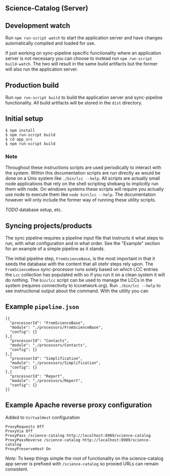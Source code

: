 ## Science-Catalog (Server)

## Development watch

Run `npm run-script watch` to start the application server and have changes automatically compiled and loaded for use.

If just working on sync-pipeline specific functionality where an application server is not necessary you can choose to instead run `npm run-script build-watch`.  The two will result in the same build artifacts but the former will also run the application server.

## Production build

Run `npm run-script build` to build the application server and sync-pipeline functionality.  All build artifacts will be stored in the `dist` directory.

## Initial setup

```
$ npm install
$ npm run-script build
$ cd app_src
$ npm run-script build
```

### Note

Throughout these instructions scripts are used periodically to interact with the system.  Within this documentation scripts are run directly as would be done on a Unix system like `./bin/lcc --help`.  All scripts are actually small node applications that rely on the shell scripting shebang to implicitly run them with node.  On windows systems these scripts will require you actually use node to execute them like `node bin\lcc --help`.  The documentation however will only include the former way of running these utility scripts.

_TODO_ database setup, etc.

## Syncing projects/products

The sync pipeline requires a pipeline input file that instructs it what steps to run, with what configuration and in what order.  See the "Example" section for an example of a simple pipeline as it stands.

The initial pipeline step, `FromScienceBase`, is the most important in that it seeds the database with the content that all otehr steps rely upon.  The `FromScienceBase` sync-processor runs solely based on which LCC entries the `Lcc` collection has populated with so if you run it on a clean system it will do nothing.  The `bin/lcc` script can be used to manage the LCCs in the system (requires connectivity to lccnetwork.org).  Run `./bin/lcc --help` to see instructional output about the command.  With the utility you can

## Example `pipeline.json`

```
[{
  "processorId": "FromScienceBase",
  "module": "./processors/FromScienceBase",
  "config": {}
},{
  "processorId": "Contacts",
  "module": "./processors/Contacts",
  "config": {}
},{
  "processorId": "Simplification",
  "module": "./processors/Simplification",
  "config": {}
},{
  "processorId": "Report",
  "module": "./processors/Report",
  "config": {}
}]
```

## Example Apache reverse proxy configuration

Added to `VirtualHost` configuration

```
ProxyRequests Off
ProxyVia Off
ProxyPass /science-catalog http://localhost:8989/science-catalog
ProxyPassReverse /science-catalog http://localhost:8989/science-catalog
ProxyPreserveHost On
```

_Note:_ To keep things simple the root of functionality on the science-catalog app server is prefixed with `/science-catalog` so proxied URLs can remain consistent.
